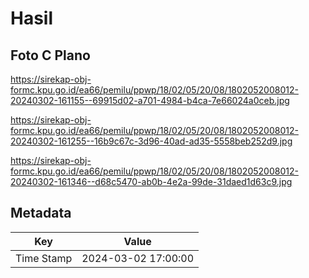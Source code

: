 # Hasil

## Foto C Plano

https://sirekap-obj-formc.kpu.go.id/ea66/pemilu/ppwp/18/02/05/20/08/1802052008012-20240302-161155--69915d02-a701-4984-b4ca-7e66024a0ceb.jpg

https://sirekap-obj-formc.kpu.go.id/ea66/pemilu/ppwp/18/02/05/20/08/1802052008012-20240302-161255--16b9c67c-3d96-40ad-ad35-5558beb252d9.jpg

https://sirekap-obj-formc.kpu.go.id/ea66/pemilu/ppwp/18/02/05/20/08/1802052008012-20240302-161346--d68c5470-ab0b-4e2a-99de-31daed1d63c9.jpg


## Metadata

| Key        | Value               |
| ---------- | ------------------- |
| Time Stamp | 2024-03-02 17:00:00 |



